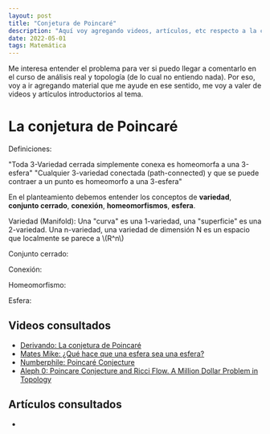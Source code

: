 ```yaml
---
layout: post
title: "Conjetura de Poincaré"
description: "Aquí voy agregando videos, artículos, etc respecto a la conjetura de Poincaré"
date: 2022-05-01
tags: Matemática
---
```


Me interesa entender el problema para ver si puedo llegar a comentarlo en el curso de análisis real y topología (de lo cual no entiendo nada). Por eso, voy a ir agregando material que me ayude en ese sentido, me voy a valer de videos y artículos introductorios al tema.

# La conjetura de Poincaré

Definiciones: 

"Toda 3-Variedad cerrada simplemente conexa es homeomorfa a una 3-esfera"
"Cualquier 3-variedad conectada (path-connected) y que se puede contraer a un punto es homeomorfo a una 3-esfera"

En el planteamiento debemos entender los conceptos de **variedad**, **conjunto cerrado**, **conexión**, **homeomorfismos**, **esfera**.

Variedad (Manifold): Una "curva" es una 1-variedad, una "superficie" es una 2-variedad. Una n-variedad, una variedad de dimensión N es un espacio que localmente se parece a \\(R^n\\)

<!-- Formulas inline y block -->
<!-- \\(V = \frac{O-P}{FC}\\) -->
<!-- $$ V = \frac{O-P}{FC} $$ -->

Conjunto cerrado:

Conexión:

Homeomorfismo:

Esfera:

## Videos consultados

- [Derivando: La conjetura de Poincaré](https://www.youtube.com/watch?v=tKbZT-a7zPE)
- [Mates Mike: ¿Qué hace que una esfera sea una esfera?](https://www.youtube.com/watch?v=NdKEcMImYy8)
- [Numberphile: Poincaré Conjecture](https://www.youtube.com/watch?v=GItmC9lxeco)
- [Aleph 0: Poincare Conjecture and Ricci Flow. A Million Dollar Problem in Topology](https://www.youtube.com/watch?v=PwRl5W-whTs)

## Artículos consultados

-
